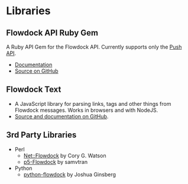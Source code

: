 # Libraries

## Flowdock API Ruby Gem
 A Ruby API Gem for the Flowdock API. Currently supports only the [Push API](Push).

 * [Documentation](ruby-gem)
 * [Source on GitHub](https://github.com/flowdock/flowdock-api)

## Flowdock Text
 * A JavaScript library for parsing links, tags and other things from Flowdock messages. Works in browsers and with NodeJS.
 * [Source and documentation on GitHub](https://github.com/flowdock/flowdock-text).

## 3rd Party Libraries

 * Perl
   * [Net::Flowdock](https://github.com/gphat/net-flowdock) by Cory G. Watson
   * [p5-Flowdock](https://github.com/samvtran/p5-Flowdock) by samvtran
 * Python
   * [python-flowdock](https://bitbucket.org/j00bar/python-flowdock) by Joshua Ginsberg
